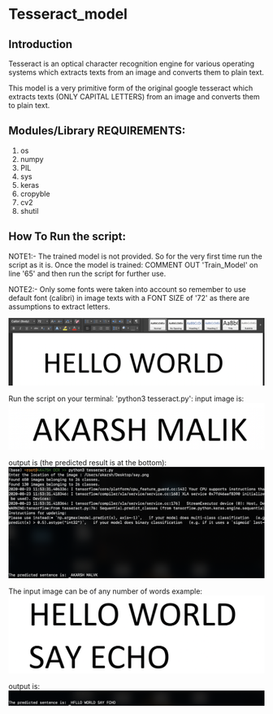 # Tesseract_model

## Introduction

Tesseract is an optical character recognition engine for various operating systems which extracts texts from an image and converts them to plain text.

This model is a very primitive form of the original google tesseract which extracts texts (ONLY CAPITAL LETTERS) from an image and converts them to plain text.

## Modules/Library REQUIREMENTS:

  1) os
  2) numpy
  3) PIL
  4) sys
  5) keras
  6) cropyble
  7) cv2
  8) shutil
  
## How To Run the script:

NOTE1:- The trained model is not provided. So for the very first time run the script as it is. Once the model is trained:
                                          COMMENT OUT 'Train_Model' on line '65' and then run the script for further use.
                                          
NOTE2:- Only some fonts were taken into account so remember to use default font (calibri) in image texts with a FONT SIZE of '72' as there are assumptions to extract letters.

![](sentences/sentence_format.png)

Run the script on your terminal: 'python3 tesseract.py':
input image is:
![](sentences/say.png)

output is (the predicted result is at the bottom):
![](sentences/terminal_output2.png)

The input image can be of any number of words example:
![](sentences/say3.png)

output is:
![](sentences/terminal_output.png)
